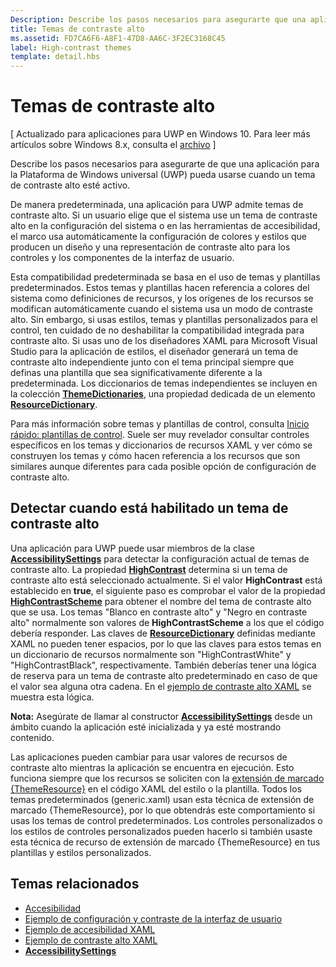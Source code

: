 ```yaml
---
Description: Describe los pasos necesarios para asegurarte que una aplicación para la Plataforma universal de Windows (UWP) pueda usarse cuando un tema de contraste alto esté activo.
title: Temas de contraste alto
ms.assetid: FD7CA6F6-A8F1-47D8-AA6C-3F2EC3168C45
label: High-contrast themes
template: detail.hbs
---
```


Temas de contraste alto
=============================================================================

\[ Actualizado para aplicaciones para UWP en Windows 10. Para leer más artículos sobre Windows 8.x, consulta el [archivo](http://go.microsoft.com/fwlink/p/?linkid=619132) \]


Describe los pasos necesarios para asegurarte de que una aplicación para la Plataforma de Windows universal (UWP) pueda usarse cuando un tema de contraste alto esté activo.

De manera predeterminada, una aplicación para UWP admite temas de contraste alto. Si un usuario elige que el sistema use un tema de contraste alto en la configuración del sistema o en las herramientas de accesibilidad, el marco usa automáticamente la configuración de colores y estilos que producen un diseño y una representación de contraste alto para los controles y los componentes de la interfaz de usuario.

Esta compatibilidad predeterminada se basa en el uso de temas y plantillas predeterminados. Estos temas y plantillas hacen referencia a colores del sistema como definiciones de recursos, y los orígenes de los recursos se modifican automáticamente cuando el sistema usa un modo de contraste alto. Sin embargo, si usas estilos, temas y plantillas personalizados para el control, ten cuidado de no deshabilitar la compatibilidad integrada para contraste alto. Si usas uno de los diseñadores XAML para Microsoft Visual Studio para la aplicación de estilos, el diseñador generará un tema de contraste alto independiente junto con el tema principal siempre que definas una plantilla que sea significativamente diferente a la predeterminada. Los diccionarios de temas independientes se incluyen en la colección [**ThemeDictionaries**](https://msdn.microsoft.com/library/windows/apps/BR208807), una propiedad dedicada de un elemento [**ResourceDictionary**](https://msdn.microsoft.com/library/windows/apps/BR208794).

Para más información sobre temas y plantillas de control, consulta [Inicio rápido: plantillas de control](https://msdn.microsoft.com/library/windows/apps/xaml/Hh465374). Suele ser muy revelador consultar controles específicos en los temas y diccionarios de recursos XAML y ver cómo se construyen los temas y cómo hacen referencia a los recursos que son similares aunque diferentes para cada posible opción de configuración de contraste alto.

<span id="Detecting_when_a_high-contrast_theme_is_enabled"></span><span id="detecting_when_a_high-contrast_theme_is_enabled"></span><span id="DETECTING_WHEN_A_HIGH-CONTRAST_THEME_IS_ENABLED"></span>Detectar cuando está habilitado un tema de contraste alto
-----------------------------------------------------------------------------------------------------------------------------------------------------------------------------------------------------------------------------------------------------

Una aplicación para UWP puede usar miembros de la clase [**AccessibilitySettings**](https://msdn.microsoft.com/library/windows/apps/BR242237) para detectar la configuración actual de temas de contraste alto. La propiedad [**HighContrast**](https://msdn.microsoft.com/library/windows/apps/BR242237_highcontrast) determina si un tema de contraste alto está seleccionado actualmente. Si el valor **HighContrast** está establecido en **true**, el siguiente paso es comprobar el valor de la propiedad [**HighContrastScheme**](https://msdn.microsoft.com/library/windows/apps/BR242237_highcontrastscheme) para obtener el nombre del tema de contraste alto que se usa. Los temas "Blanco en contraste alto" y "Negro en contraste alto" normalmente son valores de **HighContrastScheme** a los que el código debería responder. Las claves de [**ResourceDictionary**](https://msdn.microsoft.com/library/windows/apps/BR208794) definidas mediante XAML no pueden tener espacios, por lo que las claves para estos temas en un diccionario de recursos normalmente son "HighContrastWhite" y "HighContrastBlack", respectivamente. También deberías tener una lógica de reserva para un tema de contraste alto predeterminado en caso de que el valor sea alguna otra cadena. En el [ejemplo de contraste alto XAML](http://go.microsoft.com/fwlink/p/?linkid=254993) se muestra esta lógica.

**Nota:** Asegúrate de llamar al constructor [**AccessibilitySettings**](https://msdn.microsoft.com/library/windows/apps/BR242237) desde un ámbito cuando la aplicación esté inicializada y ya esté mostrando contenido.

 

Las aplicaciones pueden cambiar para usar valores de recursos de contraste alto mientras la aplicación se encuentra en ejecución. Esto funciona siempre que los recursos se soliciten con la [extensión de marcado {ThemeResource}](https://msdn.microsoft.com/library/windows/apps/Mt185591) en el código XAML del estilo o la plantilla. Todos los temas predeterminados (generic.xaml) usan esta técnica de extensión de marcado {ThemeResource}, por lo que obtendrás este comportamiento si usas los temas de control predeterminados. Los controles personalizados o los estilos de controles personalizados pueden hacerlo si también usaste esta técnica de recurso de extensión de marcado {ThemeResource} en tus plantillas y estilos personalizados.

<span id="related_topics"></span>Temas relacionados
-----------------------------------------------

* [Accesibilidad](accessibility.md)
* [Ejemplo de configuración y contraste de la interfaz de usuario](http://go.microsoft.com/fwlink/p/?linkid=231539)
* [Ejemplo de accesibilidad XAML](http://go.microsoft.com/fwlink/p/?linkid=238570)
* [Ejemplo de contraste alto XAML](http://go.microsoft.com/fwlink/p/?linkid=254993)
* [**AccessibilitySettings**](https://msdn.microsoft.com/library/windows/apps/BR242237)
 

 





<!--HONumber=Mar16_HO3-->


